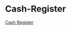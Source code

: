# Cash-Register

[Cash Register](https://www.freecodecamp.org/learn/javascript-algorithms-and-data-structures/javascript-algorithms-and-data-structures-projects/cash-register)
